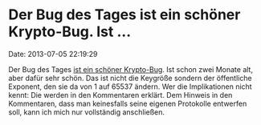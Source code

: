 Der Bug des Tages ist ein schöner Krypto-Bug. Ist \...
======================================================

Date: 2013-07-05 22:19:29

Der Bug des Tages [ist ein schöner
Krypto-Bug](https://github.com/saltstack/salt/commit/5dd304276ba5745ec21fc1e6686a0b28da29e6fc).
Ist schon zwei Monate alt, aber dafür sehr schön. Das ist nicht die
Keygröße sondern der öffentliche Exponent, den sie da von 1 auf 65537
ändern. Wer die Implikationen nicht kennt: Die werden in den Kommentaren
erklärt. Dem Hinweis in den Kommentaren, dass man keinesfalls seine
eigenen Protokolle entwerfen soll, kann ich mich nur vollständig
anschließen.
